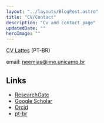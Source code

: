 ```yaml
---
layout: "../layouts/BlogPost.astro"
title: "CV/Contact"
description: "Cv and contact page"
updatedDate: ""
heroImage: ""
---
```


[CV Lattes](http://lattes.cnpq.br/1675857041280381) (PT-BR)

email: neemias@ime.unicamp.br

## Links
 - [ResearchGate](https://www.researchgate.net/profile/Neemias-Martins)
- [Google Scholar](https://scholar.google.com.br/citations?user=4Qbrgq4AAAAJ)
- [Orcid](https://orcid.org/0000-0002-9035-1896)
- [pt-br](/pt-br/)

